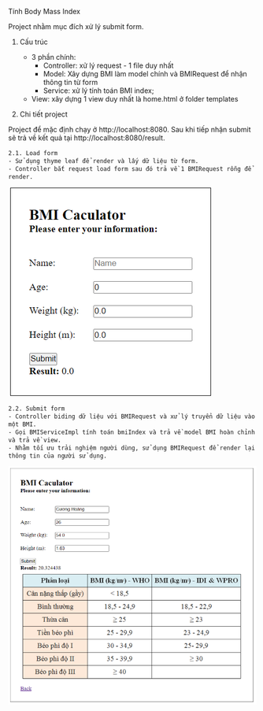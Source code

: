 Tính Body Mass Index

Project nhằm mục đích xử lý submit form.

1. Cấu trúc
    - 3 phần chính:
        + Controller: xử lý request - 1 file duy nhất
        + Model: Xây dựng BMI làm model chính và BMIRequest để nhận thông tin từ form
        + Service: xử lý tính toán BMI index;
    - View: xây dựng 1 view duy nhất là home.html ở folder templates
    
2. Chi tiết project 
   
Project để mặc định chạy ở http://localhost:8080. Sau khi tiếp nhận submit sẽ trả về kết quả tại http://localhost:8080/result.

    2.1. Load form
    - Sử dụng thyme leaf để render và lấy dữ liệu từ form. 
    - Controller bắt request load form sau đó trả về 1 BMIRequest rỗng để render.

![img.png](img.png)

    2.2. Submit form
    - Controller biding dữ liệu với BMIRequest và xử lý truyển dữ liệu vào một BMI. 
    - Gọi BMIServiceImpl tính toán bmiIndex và trả về model BMI hoàn chỉnh và trả về view.
    - Nhằm tối ưu trải nghiệm người dùng, sử dụng BMIRequest để render lại thông tin của người sử dụng.
![img_1.png](img_1.png)